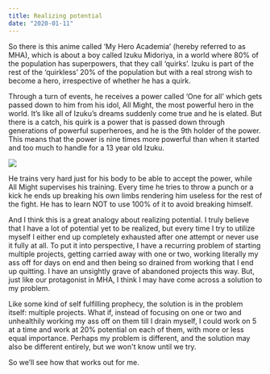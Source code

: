 ```yaml
---
title: Realizing potential
date: "2020-01-11"
---
```


So there is this anime called ‘My Hero Academia’ (hereby referred to as MHA), which is about a boy called Izuku Midoriya, in a world where 80% of the population has superpowers, that they call ‘quirks’. Izuku is part of the rest of the ‘quirkless’ 20% of the population but with a real strong wish to become a hero, irrespective of whether he has a quirk.

Through a turn of events, he receives a power called ‘One for all’ which gets passed down to him from his idol, All Might, the most powerful hero in the world. It’s like all of Izuku’s dreams suddenly come true and he is elated. But there is a catch, his quirk is a power that is passed down through generations of powerful superheroes, and he is the 9th holder of the power. This means that the power is nine times more powerful than when it started and too much to handle for a 13 year old Izuku.

![](https://66.media.tumblr.com/d9852ce118298e3ca0ca0620fbec94a2/tumblr_inline_poqfuo5tM21uqbeb7_640.jpg)

He trains very hard just for his body to be able to accept the power, while All Might supervises his training. Every time he tries to throw a punch or a kick he ends up breaking his own limbs rendering him useless for the rest of the fight. He has to learn NOT to use 100% of it to avoid breaking himself.

And I think this is a great analogy about realizing potential. I truly believe that I have a lot of potential yet to be realized, but every time I try to utilize myself I either end up completely exhausted after one attempt or never use it fully at all. To put it into perspective, I have a recurring problem of starting multiple projects, getting carried away with one or two, working literally my ass off for days on end and then being so drained from working that I end up quitting. I have an unsightly grave of abandoned projects this way. But, just like our protagonist in MHA, I think I may have come across a solution to my problem.

Like some kind of self fulfilling prophecy, the solution is in the problem itself: multiple projects. What if, instead of focusing on one or two and unhealthily working my ass off on them till I drain myself, I could work on 5 at a time and work at 20% potential on each of them, with more or less equal importance. Perhaps my problem is different, and the solution may also be different entirely, but we won't know until we try.

So we’ll see how that works out for me.